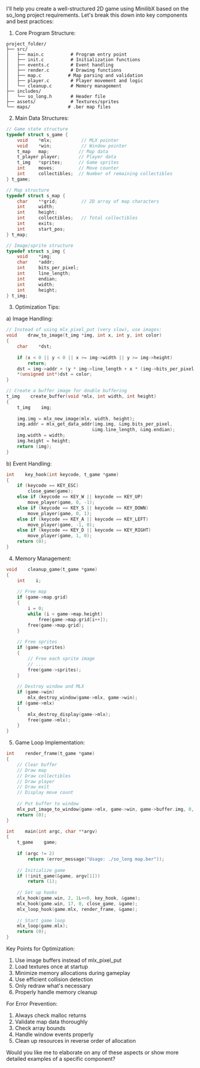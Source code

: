 I'll help you create a well-structured 2D game using MinilibX based on the so_long project requirements. Let's break this down into key components and best practices:

1. Core Program Structure:
```
project_folder/
├── src/
│   ├── main.c          # Program entry point
│   ├── init.c          # Initialization functions
│   ├── events.c        # Event handling
│   ├── render.c        # Drawing functions
│   ├── map.c          # Map parsing and validation
│   ├── player.c        # Player movement and logic
│   └── cleanup.c       # Memory management
├── includes/
│   └── so_long.h       # Header file
├── assets/             # Textures/sprites
└── maps/              # .ber map files
```

2. Main Data Structures:
```c
// Game state structure
typedef struct s_game {
    void    *mlx;           // MLX pointer
    void    *win;           // Window pointer
    t_map   map;           // Map data
    t_player player;       // Player data
    t_img   *sprites;      // Game sprites
    int     moves;         // Move counter
    int     collectibles;  // Number of remaining collectibles
} t_game;

// Map structure
typedef struct s_map {
    char    **grid;         // 2D array of map characters
    int     width;
    int     height;
    int     collectibles;   // Total collectibles
    int     exits;
    int     start_pos;
} t_map;

// Image/sprite structure
typedef struct s_img {
    void    *img;
    char    *addr;
    int     bits_per_pixel;
    int     line_length;
    int     endian;
    int     width;
    int     height;
} t_img;
```

3. Optimization Tips:

a) Image Handling:
```c
// Instead of using mlx_pixel_put (very slow), use images:
void    draw_to_image(t_img *img, int x, int y, int color)
{
    char    *dst;
    
    if (x < 0 || y < 0 || x >= img->width || y >= img->height)
        return;
    dst = img->addr + (y * img->line_length + x * (img->bits_per_pixel / 8));
    *(unsigned int*)dst = color;
}

// Create a buffer image for double buffering
t_img    create_buffer(void *mlx, int width, int height)
{
    t_img    img;
    
    img.img = mlx_new_image(mlx, width, height);
    img.addr = mlx_get_data_addr(img.img, &img.bits_per_pixel,
                                &img.line_length, &img.endian);
    img.width = width;
    img.height = height;
    return (img);
}
```

b) Event Handling:
```c
int    key_hook(int keycode, t_game *game)
{
    if (keycode == KEY_ESC)
        close_game(game);
    else if (keycode == KEY_W || keycode == KEY_UP)
        move_player(game, 0, -1);
    else if (keycode == KEY_S || keycode == KEY_DOWN)
        move_player(game, 0, 1);
    else if (keycode == KEY_A || keycode == KEY_LEFT)
        move_player(game, -1, 0);
    else if (keycode == KEY_D || keycode == KEY_RIGHT)
        move_player(game, 1, 0);
    return (0);
}
```

4. Memory Management:
```c
void    cleanup_game(t_game *game)
{
    int    i;
    
    // Free map
    if (game->map.grid)
    {
        i = 0;
        while (i < game->map.height)
            free(game->map.grid[i++]);
        free(game->map.grid);
    }
    
    // Free sprites
    if (game->sprites)
    {
        // Free each sprite image
        // ...
        free(game->sprites);
    }
    
    // Destroy window and MLX
    if (game->win)
        mlx_destroy_window(game->mlx, game->win);
    if (game->mlx)
    {
        mlx_destroy_display(game->mlx);
        free(game->mlx);
    }
}
```

5. Game Loop Implementation:
```c
int    render_frame(t_game *game)
{
    // Clear buffer
    // Draw map
    // Draw collectibles
    // Draw player
    // Draw exit
    // Display move count
    
    // Put buffer to window
    mlx_put_image_to_window(game->mlx, game->win, game->buffer.img, 0, 0);
    return (0);
}

int    main(int argc, char **argv)
{
    t_game    game;
    
    if (argc != 2)
        return (error_message("Usage: ./so_long map.ber"));
        
    // Initialize game
    if (!init_game(&game, argv[1]))
        return (1);
        
    // Set up hooks
    mlx_hook(game.win, 2, 1L<<0, key_hook, &game);
    mlx_hook(game.win, 17, 0, close_game, &game);
    mlx_loop_hook(game.mlx, render_frame, &game);
    
    // Start game loop
    mlx_loop(game.mlx);
    return (0);
}
```

Key Points for Optimization:
1. Use image buffers instead of mlx_pixel_put
2. Load textures once at startup
3. Minimize memory allocations during gameplay
4. Use efficient collision detection
5. Only redraw what's necessary
6. Properly handle memory cleanup

For Error Prevention:
1. Always check malloc returns
2. Validate map data thoroughly
3. Check array bounds
4. Handle window events properly
5. Clean up resources in reverse order of allocation

Would you like me to elaborate on any of these aspects or show more detailed examples of a specific component?